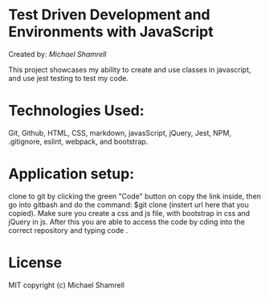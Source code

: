 
#  Test Driven Development and Environments with JavaScript

Created by: *Michael Shamrell*

This project showcases my ability to create and use classes in javascript, and use jest testing to test my code.

# Technologies Used:
Git, Github, HTML, CSS, markdown, javasScript, jQuery, Jest, NPM, .gitignore, eslint, webpack, and bootstrap. 
# Application setup:
clone to git by clicking the green "Code" button on 
copy the link inside, then go into gitbash and do the command: $git clone (instert url here that you copied). Make sure you create a css and js file,  with bootstrap in css and jQuery in js. After this you are able to access the code by cding into the correct repository and typing code .
# License
MIT
copyright (c) Michael Shamrell

